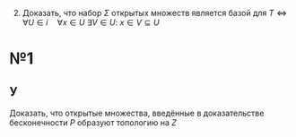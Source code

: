 2. Доказать, что набор $\Sigma$ открытых множеств является базой для $T \iff \forall U \in i \quad \forall x \in U\ \exists V \in U:\ x \in V \subseteq U$
# №1
## У
Доказать, что открытые множества, введённые в доказательстве бесконечности $P$ образуют топологию на $Z$